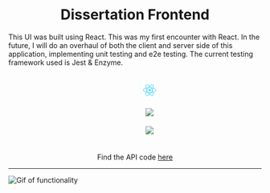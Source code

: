 <h1 align="center">Dissertation Frontend</h1>

This UI was built using React. This was my first encounter with React. In the future, I will do an overhaul of both the client and server side of this application, implementing unit testing and e2e testing. The current testing framework used is Jest & Enzyme. 

<div align="center">
    <code>
        <img height="32" src="https://raw.githubusercontent.com/github/explore/80688e429a7d4ef2fca1e82350fe8e3517d3494d/topics/react/react.png">
    </code>
    <code>
        <img height="32" src="https://enzymejs.github.io/enzyme/gitbook/images/favicon.ico">
    </code>
    <code>
        <img height="32" src="https://seeklogo.com/images/J/jest-logo-F9901EBBF7-seeklogo.com.png">
    </code>
</div>

<br />
<div align="center">Find the API code <a href="https://github.com/scrawnyColeman/springbootBackend">here</a></div>

<hr />

![Gif of functionality](./njoy-learning.gif)
